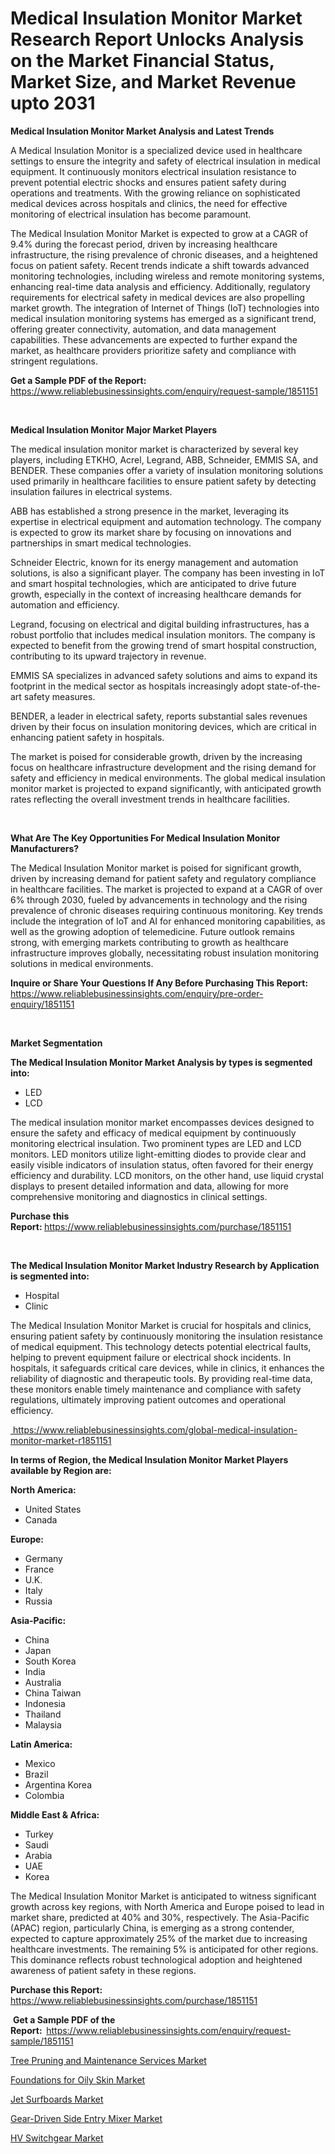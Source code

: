 <p><h1>Medical Insulation Monitor Market Research Report Unlocks Analysis on the Market Financial Status, Market Size, and Market Revenue upto 2031</h1></p><p><strong>Medical Insulation Monitor Market Analysis and Latest Trends</strong></p>
<p><p>A Medical Insulation Monitor is a specialized device used in healthcare settings to ensure the integrity and safety of electrical insulation in medical equipment. It continuously monitors electrical insulation resistance to prevent potential electric shocks and ensures patient safety during operations and treatments. With the growing reliance on sophisticated medical devices across hospitals and clinics, the need for effective monitoring of electrical insulation has become paramount.</p><p>The Medical Insulation Monitor Market is expected to grow at a CAGR of 9.4% during the forecast period, driven by increasing healthcare infrastructure, the rising prevalence of chronic diseases, and a heightened focus on patient safety. Recent trends indicate a shift towards advanced monitoring technologies, including wireless and remote monitoring systems, enhancing real-time data analysis and efficiency. Additionally, regulatory requirements for electrical safety in medical devices are also propelling market growth. The integration of Internet of Things (IoT) technologies into medical insulation monitoring systems has emerged as a significant trend, offering greater connectivity, automation, and data management capabilities. These advancements are expected to further expand the market, as healthcare providers prioritize safety and compliance with stringent regulations.</p></p>
<p><strong>Get a Sample PDF of the Report:&nbsp;</strong> <a href="https://www.reliablebusinessinsights.com/enquiry/request-sample/1851151?utm_campaign=39&utm_medium=2&utm_source=Github&utm_content=ia&utm_term=18102024&utm_id=medical-insulation-monitor">https://www.reliablebusinessinsights.com/enquiry/request-sample/1851151</a></p>
<p>&nbsp;</p>
<p><strong>Medical Insulation Monitor Major Market Players</strong></p>
<p><p>The medical insulation monitor market is characterized by several key players, including ETKHO, Acrel, Legrand, ABB, Schneider, EMMIS SA, and BENDER. These companies offer a variety of insulation monitoring solutions used primarily in healthcare facilities to ensure patient safety by detecting insulation failures in electrical systems.</p><p>ABB has established a strong presence in the market, leveraging its expertise in electrical equipment and automation technology. The company is expected to grow its market share by focusing on innovations and partnerships in smart medical technologies.</p><p>Schneider Electric, known for its energy management and automation solutions, is also a significant player. The company has been investing in IoT and smart hospital technologies, which are anticipated to drive future growth, especially in the context of increasing healthcare demands for automation and efficiency.</p><p>Legrand, focusing on electrical and digital building infrastructures, has a robust portfolio that includes medical insulation monitors. The company is expected to benefit from the growing trend of smart hospital construction, contributing to its upward trajectory in revenue.</p><p>EMMIS SA specializes in advanced safety solutions and aims to expand its footprint in the medical sector as hospitals increasingly adopt state-of-the-art safety measures.</p><p>BENDER, a leader in electrical safety, reports substantial sales revenues driven by their focus on insulation monitoring devices, which are critical in enhancing patient safety in hospitals.</p><p>The market is poised for considerable growth, driven by the increasing focus on healthcare infrastructure development and the rising demand for safety and efficiency in medical environments. The global medical insulation monitor market is projected to expand significantly, with anticipated growth rates reflecting the overall investment trends in healthcare facilities.</p></p>
<p>&nbsp;</p>
<p><strong>What Are The Key Opportunities For Medical Insulation Monitor Manufacturers?</strong></p>
<p><p>The Medical Insulation Monitor market is poised for significant growth, driven by increasing demand for patient safety and regulatory compliance in healthcare facilities. The market is projected to expand at a CAGR of over 6% through 2030, fueled by advancements in technology and the rising prevalence of chronic diseases requiring continuous monitoring. Key trends include the integration of IoT and AI for enhanced monitoring capabilities, as well as the growing adoption of telemedicine. Future outlook remains strong, with emerging markets contributing to growth as healthcare infrastructure improves globally, necessitating robust insulation monitoring solutions in medical environments.</p></p>
<p><strong>Inquire or Share Your Questions If Any Before Purchasing This Report:</strong> <a href="https://www.reliablebusinessinsights.com/enquiry/pre-order-enquiry/1851151?utm_campaign=39&utm_medium=2&utm_source=Github&utm_content=ia&utm_term=18102024&utm_id=medical-insulation-monitor">https://www.reliablebusinessinsights.com/enquiry/pre-order-enquiry/1851151</a></p>
<p>&nbsp;</p>
<p><strong>Market Segmentation</strong></p>
<p><strong>The Medical Insulation Monitor Market Analysis by types is segmented into:</strong></p>
<p><ul><li>LED</li><li>LCD</li></ul></p>
<p><p>The medical insulation monitor market encompasses devices designed to ensure the safety and efficacy of medical equipment by continuously monitoring electrical insulation. Two prominent types are LED and LCD monitors. LED monitors utilize light-emitting diodes to provide clear and easily visible indicators of insulation status, often favored for their energy efficiency and durability. LCD monitors, on the other hand, use liquid crystal displays to present detailed information and data, allowing for more comprehensive monitoring and diagnostics in clinical settings.</p></p>
<p><strong>Purchase this Report:&nbsp;</strong><a href="https://www.reliablebusinessinsights.com/purchase/1851151?utm_campaign=39&utm_medium=2&utm_source=Github&utm_content=ia&utm_term=18102024&utm_id=medical-insulation-monitor">https://www.reliablebusinessinsights.com/purchase/1851151</a></p>
<p>&nbsp;</p>
<p><strong>The Medical Insulation Monitor Market Industry Research by Application is segmented into:</strong></p>
<p><ul><li>Hospital</li><li>Clinic</li></ul></p>
<p><p>The Medical Insulation Monitor Market is crucial for hospitals and clinics, ensuring patient safety by continuously monitoring the insulation resistance of medical equipment. This technology detects potential electrical faults, helping to prevent equipment failure or electrical shock incidents. In hospitals, it safeguards critical care devices, while in clinics, it enhances the reliability of diagnostic and therapeutic tools. By providing real-time data, these monitors enable timely maintenance and compliance with safety regulations, ultimately improving patient outcomes and operational efficiency.</p></p>
<p><a href="https://www.reliablebusinessinsights.com/global-medical-insulation-monitor-market-r1851151?utm_campaign=39&utm_medium=2&utm_source=Github&utm_content=ia&utm_term=18102024&utm_id=medical-insulation-monitor">&nbsp;https://www.reliablebusinessinsights.com/global-medical-insulation-monitor-market-r1851151</a></p>
<p><strong>In terms of Region, the Medical Insulation Monitor Market Players available by Region are:</strong></p>
<p>
    <p> <strong> North America: </strong>
        <ul>
            <li>United States</li>
            <li>Canada</li>
        </ul>
        </p> 
    <p> <strong> Europe: </strong>
        <ul>
            <li>Germany</li>
            <li>France</li>
            <li>U.K.</li>
            <li>Italy</li>
            <li>Russia</li>
        </ul>
        </p> 
    <p> <strong> Asia-Pacific: </strong>
        <ul>
            <li>China</li>
            <li>Japan</li>
            <li>South Korea</li>
            <li>India</li>
            <li>Australia</li>
            <li>China Taiwan</li>
            <li>Indonesia</li>
            <li>Thailand</li>
            <li>Malaysia</li>
        </ul>
        </p> 
    <p> <strong> Latin America: </strong>
        <ul>
            <li>Mexico</li>
            <li>Brazil</li>
            <li>Argentina Korea</li>
            <li>Colombia</li>
        </ul>
        </p> 
    <p> <strong> Middle East & Africa: </strong>
        <ul>
            <li>Turkey</li>
            <li>Saudi</li>
            <li>Arabia</li>
            <li>UAE</li>
            <li>Korea</li>
        </ul>
    </p>
    </p>
<p><p>The Medical Insulation Monitor Market is anticipated to witness significant growth across key regions, with North America and Europe poised to lead in market share, predicted at 40% and 30%, respectively. The Asia-Pacific (APAC) region, particularly China, is emerging as a strong contender, expected to capture approximately 25% of the market due to increasing healthcare investments. The remaining 5% is anticipated for other regions. This dominance reflects robust technological adoption and heightened awareness of patient safety in these regions.</p></p>
<p><strong>Purchase this Report: </strong><a href="https://www.reliablebusinessinsights.com/purchase/1851151?utm_campaign=39&utm_medium=2&utm_source=Github&utm_content=ia&utm_term=18102024&utm_id=medical-insulation-monitor">https://www.reliablebusinessinsights.com/purchase/1851151</a></p>
<p>&nbsp;<strong>Get a Sample PDF of the Report:&nbsp;&nbsp;</strong><a href="https://www.reliablebusinessinsights.com/enquiry/request-sample/1851151?utm_campaign=39&utm_medium=2&utm_source=Github&utm_content=ia&utm_term=18102024&utm_id=medical-insulation-monitor">https://www.reliablebusinessinsights.com/enquiry/request-sample/1851151</a></p>
<p><strong></strong></p>
<p><p><a href="https://github.com/ibbiechinotit/Market-Research-Report-List-1/blob/main/tree-pruning-and-maintenance-services-market.md?utm_campaign=39&utm_medium=2&utm_source=Github&utm_content=ia&utm_term=18102024&utm_id=medical-insulation-monitor">Tree Pruning and Maintenance Services Market</a></p><p><a href="https://www.linkedin.com/pulse/foundations-oily-skin-market-innovations-trends-comprehensive-pi49e?utm_campaign=39&utm_medium=2&utm_source=Github&utm_content=ia&utm_term=18102024&utm_id=medical-insulation-monitor">Foundations for Oily Skin Market</a></p><p><a href="https://www.linkedin.com/pulse/jet-surfboards-market-dynamics-application-types-emerging-hdx0e?utm_campaign=39&utm_medium=2&utm_source=Github&utm_content=ia&utm_term=18102024&utm_id=medical-insulation-monitor">Jet Surfboards Market</a></p><p><a href="https://github.com/daltondngelvin/Market-Research-Report-List-1/blob/main/gear-driven-side-entry-mixer-market.md?utm_campaign=39&utm_medium=2&utm_source=Github&utm_content=ia&utm_term=18102024&utm_id=medical-insulation-monitor">Gear-Driven Side Entry Mixer Market</a></p><p><a href="https://issuu.com/reportprime-2/docs/hv-switchgear-market-size-2030.pptx_003ebf2654d80d?utm_campaign=39&utm_medium=2&utm_source=Github&utm_content=ia&utm_term=18102024&utm_id=medical-insulation-monitor">HV Switchgear Market</a></p></p>